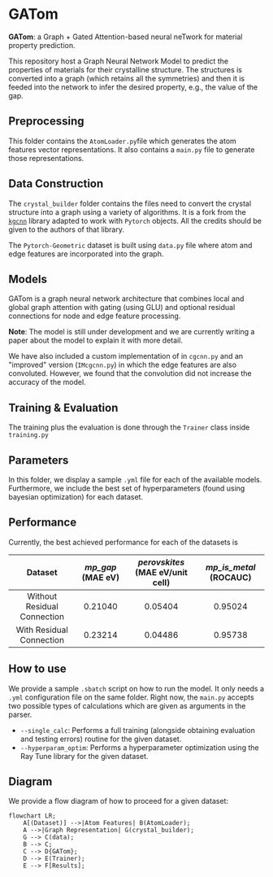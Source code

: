 # GATom

**GATom**: a Graph + Gated Attention-based neural neTwork for material property prediction.

This repository host a Graph Neural Network Model to predict the properties of materials for their crystalline structure.
The structures is converted into a graph (which retains all the symmetries) and then it is feeded into the network to infer the desired property, e.g., the value of the gap.

## Preprocessing

This folder contains the `AtomLoader.py`file which generates the atom features vector representations.
It also contains a `main.py` file to generate those representations.

## Data Construction

The `crystal_builder` folder contains the files need to convert the crystal structure into a graph using a variety of algorithms.
It is a fork from the [`kgcnn`](https://github.com/aimat-lab/gcnn_keras/tree/master/kgcnn/crystal) library adapted to work with `Pytorch` objects. All the credits should be given to the authors of that library.

The `Pytorch-Geometric` dataset is built using `data.py` file where atom and edge features are incorporated into the graph.

## Models 

GATom is a graph neural network architecture that combines local and global graph attention with gating (using GLU) and optional residual connections for node and edge feature processing. 

**Note**: The model is still under development and we are currently writing a paper about the model to explain it with more detail.

We have also included a custom implementation of in `cgcnn.py` and an "improved" version (`IMcgcnn.py`) in which the edge features are also convoluted. However, we found that the convolution did not increase the accuracy of the model.

## Training & Evaluation

The training plus the evaluation is done through the `Trainer` class inside `training.py`

## Parameters

In this folder, we display a sample `.yml` file for each of the available models.
Furthermore, we include the best set of hyperparameters (found using bayesian optimization) for each dataset.

## Performance

Currently, the best achieved performance for each of the datasets is


|           Dataset           	| _mp_gap_ (MAE eV) 	| _perovskites_ (MAE eV/unit cell) 	| _mp_is_metal_ (ROCAUC) 	|
|:---------------------------:	|:-----------------:	|:--------------------------------:	|:----------------------:	|
| Without Residual Connection 	| 0.21040           	| 0.05404                          	| 0.95024                	|
| With Residual Connection    	| 0.23214           	| 0.04486                          	| 0.95738                	|

## How to use

We provide a sample `.sbatch` script on how to run the model. 
It only needs a `.yml` configuration file on the same folder.
Right now, the `main.py` accepts two possible types of calculations which are given as arguments in the parser.

- `--single_calc`: Performs a full training (alongside obtaining evaluation and testing errors) routine for the given dataset.
- `--hyperparam_optim`: Performs a hyperparameter optimization using the Ray Tune library for the given dataset.

## Diagram

We provide a flow diagram of how to proceed for a given dataset:

```mermaid
flowchart LR;
    A[(Dataset)] -->|Atom Features| B(AtomLoader);
    A -->|Graph Representation| G(crystal_builder);
    G --> C(data);
    B --> C;
    C --> D{GATom};
    D --> E(Trainer);
    E --> F[Results];
```